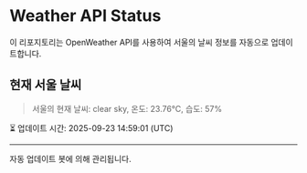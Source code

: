 
# Weather API Status

이 리포지토리는 OpenWeather API를 사용하여 서울의 날씨 정보를 자동으로 업데이트합니다.

## 현재 서울 날씨
> 서울의 현재 날씨: clear sky, 온도: 23.76°C, 습도: 57%

⏳ 업데이트 시간: 2025-09-23 14:59:01 (UTC)

---
자동 업데이트 봇에 의해 관리됩니다.
